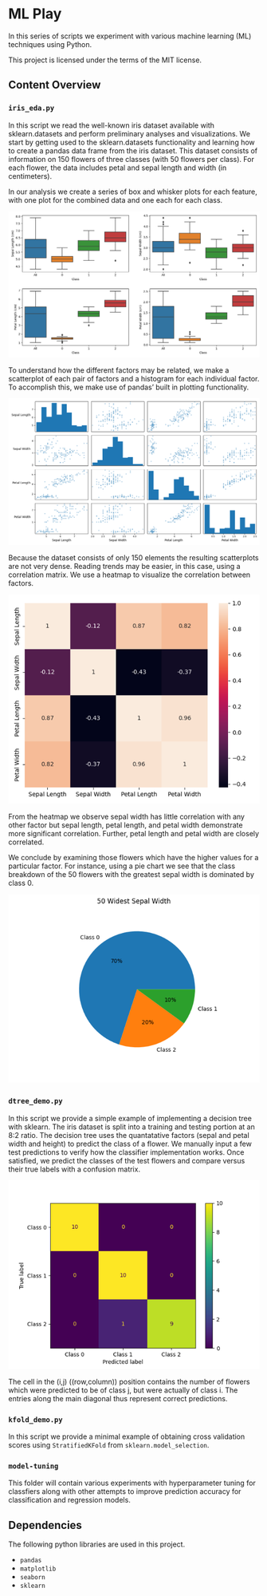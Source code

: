 # ML Play
In this series of scripts we experiment with various machine learning (ML) techniques using Python.

This project is licensed under the terms of the MIT license.

## Content Overview
### `iris_eda.py`
In this script we read the well-known iris dataset available with sklearn.datasets and perform preliminary analyses and visualizations.  We start by getting used to the sklearn.datasets functionality and learning how to create a pandas data frame from the iris dataset.  This dataset consists of information on 150 flowers of three classes (with 50 flowers per class).  For each flower, the data includes petal and sepal length and width (in centimeters).  

In our analysis we create a series of box and whisker plots for each feature, with one plot for the combined data and one each for each class.

![box-plots](images/box-plots.png)

To understand how the different factors may be related, we make a scatterplot of each pair of factors and a histogram for each individual factor.  To accomplish this, we make use of pandas’ built in plotting functionality.  

![scatter-matrix](images/scatter-matrix.png)

Because the dataset consists of only 150 elements the resulting scatterplots are not very dense.  Reading trends may be easier, in this case, using a correlation matrix.  We use a heatmap to visualize the correlation between factors.

![heatmap](images/correlation-matrix.png)

From the heatmap we observe sepal width has little correlation with any other factor but sepal length, petal length, and petal width demonstrate more significant correlation.  Further, petal length and petal width are closely correlated.

We conclude by examining those flowers which have the higher values for a particular factor.  For instance, using a pie chart we see that the class breakdown of the 50 flowers with the greatest sepal width is dominated by class 0.

 ![sepal-width-pie](images/sepal-width-pie.png)

### `dtree_demo.py`
In this script we provide a simple example of implementing a decision tree with sklearn. The iris dataset is split into a training and testing portion at an 8:2 ratio. The decision tree uses the quantatative factors (sepal and petal width and height) to predict the class of a flower. We manually input a few test predictions to verify how the classifier implementation works.  Once satisfied, we predict the classes of the test flowers and compare versus their true labels with a confusion matrix.  

![Alt text](images/confusion-matrix.png)

The cell in the (i,j) ((row,column)) position contains the number of flowers which were predicted to be of class j, but were actually of class i.  The entries along the main diagonal thus represent correct predictions.

### `kfold_demo.py`
In this script we provide a minimal example of obtaining cross validation scores using `StratifiedKFold` from `sklearn.model_selection`. 

### `model-tuning`
This folder will contain various experiments with hyperparameter tuning for classfiers along with other attempts to improve prediction accuracy for classification and regression models.

## Dependencies
The following python libraries are used in this project.
* `pandas`
* `matplotlib`
* `seaborn`
* `sklearn`
